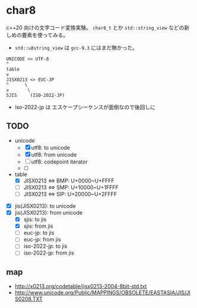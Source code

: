 # char8

c++20 向けの文字コード変換実験。
`char8_t` とか `std::string_view` などの新しめの要素を使ってみる。

* `std::u8string_view` は `gcc-9.3` にはまだ無かった。

```
UNICODE <> UTF-8
^
table
v
JISX0213 <> EUC-JP
^      \
v       \
SJIS     (ISO-2022-JP)
```

* iso-2022-jp は エスケープシーケンスが面倒なので後回しに

## TODO

* unicode
    * [x] utf8: to unicode
    * [x] utf8: from unicode
    * [ ] utf8: codepoint iterator
    * [ ] 
* table
    * [x] JISX0213 <=> BMP: U+0000~U+FFFF
    * [ ] JISX0213 <=> SMP: U+10000~U+1FFFF
    * [ ] JISX0213 <=> SIP: U+20000~U+2FFFF
* [x] jis(JISX0213): to unicode
* [x] jis(JISX0213): from unicode
    * [x] sjis: to jis
    * [x] sjis: from jis
    * [ ] euc-jp: to jis
    * [ ] euc-jp: from jis
    * [ ] iso-2022-jp: to jis
    * [ ] iso-2022-jp: from jis

## map

* http://x0213.org/codetable/jisx0213-2004-8bit-std.txt
* http://www.unicode.org/Public/MAPPINGS/OBSOLETE/EASTASIA/JIS/JIS0208.TXT
